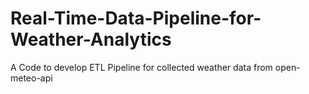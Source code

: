 # Real-Time-Data-Pipeline-for-Weather-Analytics
A Code to develop ETL Pipeline for collected weather data from open-meteo-api
